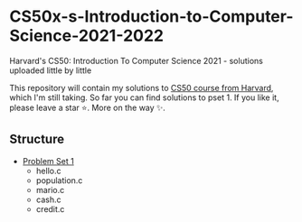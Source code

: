 # CS50x-s-Introduction-to-Computer-Science-2021-2022
Harvard's CS50: Introduction To Computer Science 2021 - solutions uploaded little by little

This repository will contain my solutions to [CS50 course from Harvard](https://www.edx.org/course/introduction-computer-science-harvardx-cs50x), which I'm still taking.
So far you can find solutions to pset 1. If you like it, please leave a star ⭐️. More on the way ✨.

## Structure 
- [Problem Set 1](https://cs50.harvard.edu/x/2021/psets/1/)
  - hello.c
  - population.c
  - mario.c
  - cash.c
  - credit.c
